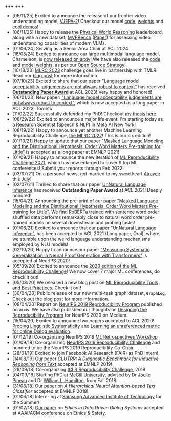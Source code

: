 +++
+++

- [06/11/25] Excited to announce the release of our frontier video understanding model, [VJEPA-2](https://ai.meta.com/blog/v-jepa-2-world-model-benchmarks/)! Checkout our model [code](https://github.com/facebookresearch/vjepa2), [weights](https://huggingface.co/collections/facebook/v-jepa-2-6841bad8413014e185b497a6) and [cool demos](https://www.linkedin.com/posts/merve-noyan-28b1a113a_video-fine-tuning-support-for-metas-v-jepa-activity-7340747091633156096-C6Or)!
- [06/11/25] Happy to release the [Physical World Reasoning](https://huggingface.co/spaces/facebook/physical_reasoning_leaderboard) leaderboard, along with a new dataset, [MVPBench](https://github.com/facebookresearch/minimal_video_pairs) ([Paper](https://www.arxiv.org/abs/2506.09987)) for assessing video understanding capabilities of modern VLMs.
- [01/06/24] Serving as a Senior Area Chair at ACL 2024.
- [16/05/24] Excited to announce our large multimodal language model, <span class="underline">Chameleon</span>, is [now released on arxiv](https://arxiv.org/abs/2405.09818)! We have also released the [code](https://github.com/facebookresearch/chameleon) and [model weights](https://ai.meta.com/resources/models-and-libraries/chameleon-downloads/), as per our [Open Source Strategy](https://about.fb.com/news/2024/06/releasing-new-ai-research-models-to-accelerate-innovation-at-scale/)!
- [10/18/23] [MLRC 2023](https://reproml.org/) challenge goes live in partnership with TMLR! Read our [blog post](https://reproml.org/blog/announcing_mlrc2023/) for more information.
- [07/10/23] Excited to share that our paper ["Language model acceptability judgements are not always robust to context"](https://arxiv.org/abs/2212.08979) has received **[Outstanding Paper Award](https://2023.aclweb.org/program/best_papers/)** at ACL 2023! Very happy and honored!
- [06/01/23] New paper: ["Language model acceptability judgements are not always robust to context"](https://arxiv.org/abs/2212.08979), which is now accepted as a long paper in ACL 2023, Toronto.
- [11/02/22] Successfully defended my PhD! Checkout [my thesis here](/phd_thesis/).
- [08/29/22] Excited to announce a major life event: I'm starting today as a Research Scientist (Speech &amp; NLP) in [Meta AI](https://ai.facebook.com/) New York!
- [08/19/22] Happy to announce yet another Machine Learning Reproducibility Challenge, [the MLRC 2022](https://paperswithcode.com/rc2022)! This is our six edition!
- [01/10/21] Happy to update that our paper ["Masked Language Modeling and the Distributional Hypothesis: Order Word Matters Pre-training for Little"](https://arxiv.org/abs/2104.06644) is accepted as a long paper at EMNLP 2021!
- [01/09/21] Happy to announce the new iteration of [ML Reproducibility Challenge 2021](https://paperswithcode.com/rc2021), which has now enlarged to cover 9 top ML conferences! Submit your reports through Feb 2022!
- [03/07/21] On a personal news, got married to my sweetheart [Atrayee](https://atrayeebasu.github.io/) this July!
- [02/07/21] Thrilled to share that our paper [UnNatural Language Inference](https://arxiv.org/abs/2101.00010) has received **Outstanding Paper Award** at ACL 2021! Deeply honored!
- [15/04/21] Announcing the pre-print of our paper ["Masked Language Modeling and the Distributional Hypothesis: Order Word Matters Pre-training for Little"](https://arxiv.org/abs/2104.06644). We find RoBERTa trained with sentence word order shuffled data performs remarkably close to natural word order pre-trained models on several downstream and probing tasks!
- [01/06/21] Excited to announce that our paper ["UnNatural Language Inference"](https://arxiv.org/abs/2101.00010), has been accepted to ACL 2021 (Long paper, Oral), where we stumble upon the weird language understanding mechanisms employed by NLU models!
- [02/10/20] Happy to announce our paper ["Measuring Systematic Generalization in Neural Proof Generation with Transformers"](https://arxiv.org/abs/2009.14786) is accepted at NeurIPS 2020!
- [05/09/20] Excited to announce the [2020 edition of the ML Reproducibility Challenge](https://paperswithcode.com/rc2020)! We now cover 7 major ML conferences, do check it out!
- [05/08/20] We released a new blog post on [ML Reproducibility Tools and Best Practices](https://www.cs.mcgill.ca/~ksinha4/practices_for_reproducibility/). Check it out!
- [30/04/20] Public release of our new multi-task graph dataset, **`GraphLog`**. Check out the [blog post](https://www.cs.mcgill.ca/~ksinha4/about-graphlog/) for more information.
- [08/04/20] Report on [NeurIPS 2019 Reproducibility Program](https://arxiv.org/abs/2003.12206) published on arxiv. We have also published our thoughts on [Designing the Reproducibility Program](https://medium.com/@NeurIPSConf/designing-the-reproducibility-program-for-neurips-2020-7fcccaa5c6ad) for NeurIPS 2020 on Medium.
- [15/04/20] Excited to announce two papers accepted to ACL 2020! [Probing Linguistic Systematicity](https://arxiv.org/abs/2005.04315) and [Learning an unreferenced metric for online Dialog evaluation](https://arxiv.org/abs/2005.00583).
- [01/12/19] Co-organizing NeurIPS 2019 [ML Retrospectives Workshop](https://ml-retrospectives.github.io/neurips2019/)
- [01/09/19] Co-organizing [NeurIPS 2019 Reproducibility Challenge](https://reproducibility-challenge.github.io/neurips2019/) and honored to be the NeurIPS 2019 Reproducibility Co-Chair.
- [28/01/19] Excited to join Facebook AI Research (FAIR) as PhD Intern!
- [14/08/19] Our paper _[CLUTRR: A Diagnostic Benchmark for Inductive Reasoning from Text](https://www.cs.mcgill.ca/~ksinha4/clutrr/)_ accepted at EMNLP 2019!
- [28/09/18] Co-organizing [ICLR Reproducibility Challenge](https://reproducibility-challenge.github.io/iclr_2019/), 2019
- [04/09/18] Starting PhD at [McGill University](https://www.cs.mcgill.ca/), advised by Dr [Joelle Pineau](https://www.cs.mcgill.ca/~jpineau/) and Dr [William L. Hamilton](https://www.cs.mcgill.ca/~wlh/), from Fall 2018.
- [31/08/18] Our paper on _A Hierarchical Neural Attention-based Text Classifier_ accepted at EMNLP 2018!
- [01/06/18] Intern-ing at [Samsung Advanced Institute of Technology](https://www.sait.samsung.co.kr/saithome/main/main.do) for the Summer!
- [01/02/18] [Our paper](https://breakend.github.io/EthicsInDialogue/) on _Ethics in Data Driven Dialog Systems_ accepted at AAAI/ACM conference on Ethics &amp; Safety.
